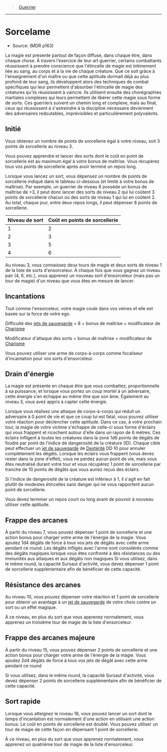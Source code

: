 
<!--Items-->

> <!--ParentNameLink-->[Guerrier](fighter_hd.md)<!--/ParentNameLink-->

---

# <!--Name-->Sorcelame<!--/Name-->

- Source: <!--Source-->(MDR p163)<!--/Source-->

La magie est présente partout de façon diffuse, dans chaque être, dans chaque chose. À travers l'exercice de leur art guerrier, certains combattants réussissent à prendre conscience que l'étincelle de magie est intimement liée au sang, au corps et à la vie de chaque créature. Que ce soit grâce à l'enseignement d'un maître ou que cette aptitude dormait déjà au plus profond de leur sang, ils développent alors des techniques de combat spécifiques qui leur permettent d'absorber l'étincelle de magie des créatures qu'ils réussissent à vaincre. Ils utilisent ensuite des chorégraphies martiales complexes qui leurs permettent de libérer cette magie sous forme de sorts. Ces guerriers suivent un chemin long et complexe, mais au final, ceux qui réussissent à s'astreindre à la discipline nécessaire deviennent des adversaires redoutables, imprévisibles et particulièrement polyvalents.

<!--Generic-->

## <!--Name-->Initié<!--/Name-->

Vous obtenez un nombre de points de sorcellerie égal à votre niveau, soit 3 points de sorcellerie au niveau 3.

Vous pouvez apprendre et lancer des sorts dont le coût en point de sorcellerie est au maximum égal à votre bonus de maîtrise. Vous récupérez tous vos points de sorcellerie après avoir terminé un repos long.

Lorsque vous lancez un sort, vous dépensez un nombre de points de sorcellerie indiqué dans le tableau ci-dessous (et limité à votre bonus de maîtrise). Par exemple, un guerrier de niveau 8 possède un bonus de maîtrise de +3, il peut donc lancer des sorts de niveau 2 qui lui coûtent 3 points de sorcellerie chacun ou des sorts de niveau 1 qui lui en coûtent 2. Au total, chaque jour, entre deux repos longs, il peut dépenser 8 points de sorcellerie.

|Niveau de sort|Coût en points de sorcellerie|
|---|---|
|1|2|
|2|3|
|3|5|
|4|6|

Au niveau 3, vous connaissez deux tours de magie et deux sorts de niveau 1 de la liste de sorts d'ensorceleur. À chaque fois que vous gagnez un niveau pair (4, 6, etc.), vous apprenez un nouveau sort d'ensorceleur (mais pas un tour de magie) d'un niveau que vous êtes en mesure de lancer.

<!--/Generic-->

<!--Generic-->

## <!--Name-->Incantations<!--/Name-->

Tout comme l'ensorceleur, votre magie coule dans vos veines et elle est basée sur la force de votre ego.

Difficulté des [jets de sauvegarde] = 8 + bonus de maîtrise + modificateur de [Charisme]

Modificateur d'attaque des sorts = bonus de maîtrise + modificateur de [Charisme]

Vous pouvez utiliser une arme de corps-à-corps comme focaliseur d'incantation pour vos sorts d'ensorceleur.

<!--/Generic-->

<!--Generic-->

## <!--Name-->Drain d'énergie<!--/Name-->

La magie est présente en chaque être que vous combattez, proportionnelle à sa puissance, et lorsque vous portez un coup mortel à un adversaire, cette énergie s'en échappe au même titre que son âme. Également au niveau 3, vous avez appris à capter cette énergie.

Lorsque vous réalisez une attaque de corps-à-corps qui réduit un adversaire à 0 point de vie et que ce coup lui est fatal, vous pouvez utiliser votre réaction pour déclencher cette aptitude. Dans ce cas, à votre prochain tour, la magie de votre victime s'échappe de celle-ci sous forme d'éclairs qui vous frappent et ricochent autour d'elle dans un rayon de 6 mètres. Ces éclairs infligent à toutes les créatures dans la zone 1d6 points de dégâts de foudre par point de l'indice de dangerosité de la créature (ID). Chaque cible peut effectuer un [jet de sauvegarde] de [Dextérité] DD 10 pour annuler complètement les dégâts. Lorsque les éclairs vous frappent (vous devez rester dans la zone d'effet), vous ne perdez aucun point de vie, mais vous êtes neutralisé durant votre tour et vous récupérez 1 point de sorcellerie par tranche de 10 points de dégâts que vous auriez reçus des éclairs.

Si l'indice de dangerosité de la créature est inférieur à 1, il s'agit en fait plutôt de modestes étincelles sans danger qui ne vous rapportent aucun point de sorcellerie.

Vous devez terminer un repos court ou long avant de pouvoir à nouveau utiliser cette aptitude.

<!--/Generic-->

<!--Generic-->

## <!--Name-->Frappe des arcanes<!--/Name-->

À partir du niveau 7, vous pouvez dépenser 1 point de sorcellerie et une action bonus pour charger votre arme de l'énergie de la magie. Vous ajoutez 1d4 dégâts de force à tous vos jets de dégâts avec cette arme pendant ce round. Les dégâts infligés avec l'arme sont considérés comme des dégâts magiques lorsque vous êtes confronté à des résistances ou des immunités aux attaques et aux dégâts non magiques Si vous utilisez, dans le même round, la capacité Sursaut d'activité, vous devez dépenser 1 point de sorcellerie supplémentaire afin de bénéficier de cette capacité.

<!--/Generic-->

<!--Generic-->

## <!--Name-->Résistance des arcanes<!--/Name-->

Au niveau 10, vous pouvez dépenser votre réaction et 1 point de sorcellerie pour obtenir un avantage à un [jet de sauvegarde] de votre choix contre un sort ou un effet magique.

À ce niveau, en plus du sort que vous apprenez normalement, vous apprenez un troisième tour de magie de la liste d'ensorceleur.

<!--/Generic-->

<!--Generic-->

## <!--Name-->Frappe des arcanes majeure<!--/Name-->

À partir du niveau 15, vous pouvez dépenser 2 points de sorcellerie et une action bonus pour charger votre arme de l'énergie de la magie. Vous ajoutez 2d4 dégâts de force à tous vos jets de dégât avec cette arme pendant ce round

Si vous utilisez, dans le même round, la capacité Sursaut d'activité, vous devez dépenser 2 points de sorcellerie supplémentaire afin de bénéficier de cette capacité.

<!--/Generic-->

<!--Generic-->

## <!--Name-->Sort rapide<!--/Name-->

Lorsque vous atteignez le niveau 18, vous pouvez lancer un sort dont le temps d'incantation est normalement d'une action en utilisant une action bonus. Le coût en points de sorcellerie est doublé. Vous pouvez utiliser un tour de magie de cette façon en dépensant 1 point de sorcellerie.

À ce niveau, en plus du sort que vous apprenez normalement, vous apprenez un quatrième tour de magie de la liste d'ensorceleur.

<!--/Generic-->

<!--/Items-->

[Force]: abilities_strength_hd.md
[Dextérité]: abilities_dexterity_hd.md
[Constitution]: abilities_constitution_hd.md
[Intelligence]: abilities_intelligence_hd.md
[Sagesse]: abilities_wisdom_hd.md
[Charisme]: abilities_charisma_hd.md

[jet de sauvegarde]: abilities_hd.md#jets-de-sauvegarde
[jets de sauvegarde]: abilities_hd.md#jets-de-sauvegarde




